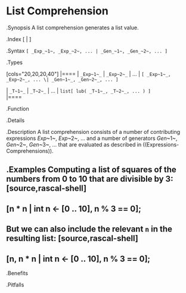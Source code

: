 # List Comprehension

.Synopsis
A list comprehension generates a list value.

.Index
[ | ]

.Syntax
`[ _Exp_~1~, _Exp_~2~, ... | _Gen_~1~, _Gen_~2~, ... ]`

.Types

[cols="20,20,20,40"]
|====
| `_Exp~1~_` | `_Exp~2~_` | ... | `[ _Exp~1~_, _Exp~2~_, ... \| _Gen~1~_, _Gen~2~_, ... ]` 

| `_T~1~_`   | `_T~2~_`   | ... | `list[ lub( _T~1~_, _T~2~_, ... ) ]`                  
|====

.Function

.Details

.Description
A list comprehension consists of a number of contributing expressions _Exp_~1~, _Exp_~2~, ... and a number of
generators _Gen_~1~, _Gen_~2~, _Gen_~3~, ... that are evaluated as described in ((Expressions-Comprehensions)).

.Examples
Computing a list of squares of the numbers from 0 to 10 that are divisible by 3:
[source,rascal-shell]
----
[n * n | int n <- [0 .. 10], n % 3 == 0];
----
But we can also include the relevant `n` in the resulting list:
[source,rascal-shell]
----
[n, n * n | int n <- [0 .. 10], n % 3 == 0];
----

.Benefits

.Pitfalls

